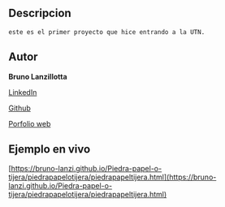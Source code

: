## Descripcion 
    este es el primer proyecto que hice entrando a la UTN.

## Autor
**Bruno Lanzillotta**

[LinkedIn](https://www.linkedin.com/in/bruno-lanzillotta-37bbaa1b0/)

[Github](https://github.com/bruno-lanzi)

[Porfolio web](https://bruno-lanzi.github.io/PORFOLIO/MIPORFOLIO/inicio.html)

## Ejemplo en vivo


[https://bruno-lanzi.github.io/Piedra-papel-o-tijera/piedrapapelotijera/piedrapapeltijera.html](https://bruno-lanzi.github.io/Piedra-papel-o-tijera/piedrapapelotijera/piedrapapeltijera.html)

